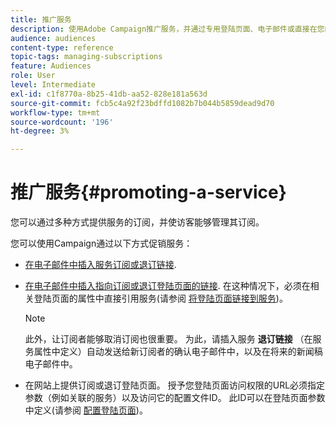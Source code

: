 ```yaml
---
title: 推广服务
description: 使用Adobe Campaign推广服务，并通过专用登陆页面、电子邮件或直接在您的网站上吸引您的客户。
audience: audiences
content-type: reference
topic-tags: managing-subscriptions
feature: Audiences
role: User
level: Intermediate
exl-id: c1f8770a-8b25-41db-aa52-828e181a563d
source-git-commit: fcb5c4a92f23bdffd1082b7b044b5859dead9d70
workflow-type: tm+mt
source-wordcount: '196'
ht-degree: 3%

---
```


# 推广服务{#promoting-a-service}

您可以通过多种方式提供服务的订阅，并使访客能够管理其订阅。

您可以使用Campaign通过以下方式促销服务：

* [在电子邮件中插入服务订阅或退订链接](../../designing/using/links.md#inserting-a-link).

* [在电子邮件中插入指向订阅或退订登陆页面的链接](../../designing/using/links.md). 在这种情况下，必须在相关登陆页面的属性中直接引用服务(请参阅 [将登陆页面链接到服务](../../channels/using/configuring-landing-page.md#linking-a-landing-page-to-a-service))。

  >[!NOTE]
  >
  >此外，让订阅者能够取消订阅也很重要。 为此，请插入服务 <b>退订链接</b> （在服务属性中定义）自动发送给新订阅者的确认电子邮件中，以及在将来的新闻稿电子邮件中。

* 在网站上提供订阅或退订登陆页面。 授予您登陆页面访问权限的URL必须指定参数（例如关联的服务）以及访问它的配置文件ID。 此ID可以在登陆页面参数中定义(请参阅 [配置登陆页面](../../channels/using/configuring-landing-page.md))。
